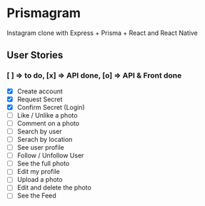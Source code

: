 # Prismagram
Instagram clone with Express + Prisma + React and React Native

## User Stories
### [ ] => to do, [x] => API done, [o] => API & Front done

- [x] Create account
- [x] Request Secret
- [x] Confirm Secret (Login)
- [ ] Like / Unlike a photo
- [ ] Comment on a photo
- [ ] Search by user
- [ ] Serach by location
- [ ] See user profile
- [ ] Follow / Unfollow User
- [ ] See the full photo
- [ ] Edit my profile
- [ ] Upload a photo
- [ ] Edit and delete the photo
- [ ] See the Feed